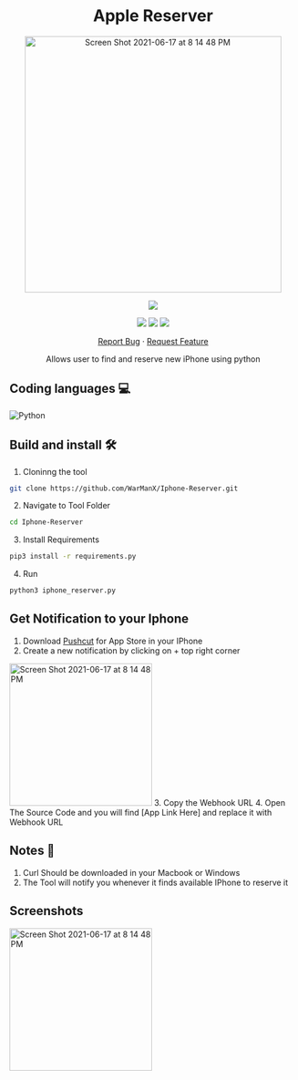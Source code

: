 <h1 align="center">
Apple Reserver
</h1>

<p align="center">
  <img width="450" high="650" alt="Screen Shot 2021-06-17 at 8 14 48 PM" src="https://user-images.githubusercontent.com/73632576/123007680-9dd88780-d3ca-11eb-8838-b776963a74f0.png">
</p>

<p align="center">
<img src='https://madewithlove.vercel.app/ae?heart=true&template=for-the-badge'/>
</p>

<p align="center">
  <img src='https://img.shields.io/github/license/WarManX/Iphone-Reserver'/>
   <img src="https://img.shields.io/github/stars/WarManX/Iphone-Reserver"/>
   <img src="https://img.shields.io/github/forks/WarManX/Iphone-Reserver"/>
</p>

<p align="center">
    <a href="https://github.com/WarManX/Iphone-Reserver/issues">Report Bug</a>
    ·
    <a href="https://github.com/WarManX/Iphone-Reserver/issues">Request Feature</a>
  </p>

<p align="center">
  Allows user to find and reserve new iPhone using python
</p>

## Coding languages 💻

![Python](https://img.shields.io/badge/python-3670A0?style=for-the-badge&logo=python&logoColor=ffdd54)

## Build and install 🛠️

1. Cloninng the tool

```bash
git clone https://github.com/WarManX/Iphone-Reserver.git
```

2. Navigate to Tool Folder

```bash
cd Iphone-Reserver
```

3. Install Requirements

```bash
pip3 install -r requirements.py
```

4. Run

```bash
python3 iphone_reserver.py
```

## Get Notification to your Iphone 

1. Download <a href="https://apps.apple.com/ae/app/pushcut-shortcuts-automation/id1450936447">Pushcut</a> for App Store in your IPhone
2. Create a new notification by clicking on + top right corner
<img width="250" high="450" alt="Screen Shot 2021-06-17 at 8 14 48 PM" src="https://user-images.githubusercontent.com/73632576/190918887-8d97df38-e866-4608-add0-6207f6d21fe6.PNG">
3. Copy the Webhook URL
4. Open The Source Code and you will find [App Link Here] and replace it with Webhook URL

## Notes 📝 

1. Curl Should be downloaded in your Macbook or Windows
2. The Tool will notify you whenever it finds available IPhone to reserve it

## Screenshots

<img width="250" high="450" alt="Screen Shot 2021-06-17 at 8 14 48 PM" src="https://user-images.githubusercontent.com/73632576/190919153-3ea0bf55-0ea3-4ced-b095-ada118aee4ee.png">

